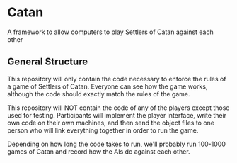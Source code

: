 # Catan
A framework to allow computers to play Settlers of Catan against each other

## General Structure
This repository will only contain the code necessary to enforce the rules of a game of Settlers of Catan. Everyone can see how the game works, although the code should exactly match the rules of the game.

This repository will NOT contain the code of any of the players except those used for testing. Participants will implement the player interface, write their own code on their own machines, and then send the object files to one person who will link everything together in order to run the game.

Depending on how long the code takes to run, we'll probably run 100-1000 games of Catan and record how the AIs do against each other.
